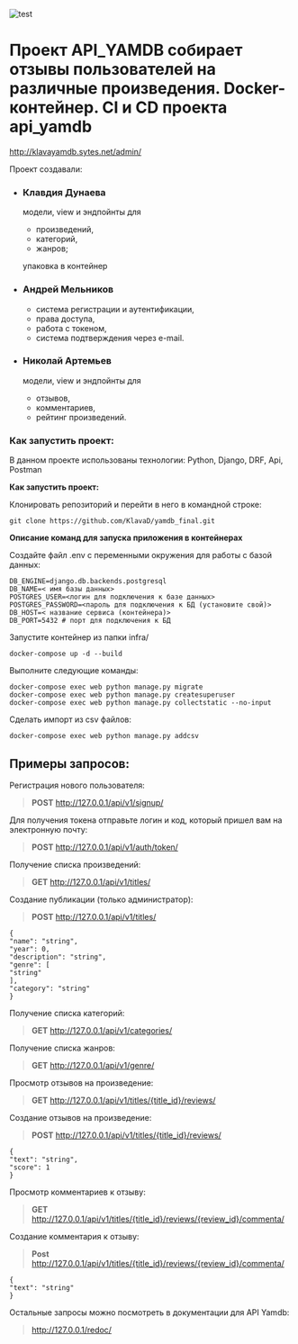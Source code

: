 ![test](https://github.com/KlavaD/yamdb_final/actions/workflows/yamdb_workflow.yml/badge.svg)
# Проект API_YAMDB собирает отзывы пользователей на различные произведения. Docker-контейнер. CI и CD проекта api_yamdb

http://klavayamdb.sytes.net/admin/

Проект создавали:
* ### Клавдия Дунаева
  модели, view и эндпойнты для
  * произведений,
  * категорий,
  * жанров;
  
  упаковка в контейнер

* ### Андрей Мельников
  * система регистрации и аутентификации,
  * права доступа,
  * работа с токеном,
  * система подтверждения через e-mail.

* ### Николай Артемьев
  модели, view и эндпойнты для
  * отзывов,
  * комментариев,
  * рейтинг произведений.
### Как запустить проект:

В данном проекте использованы технологии:
Python, Django, DRF, Api, Postman

**Как запустить проект:**

Клонировать репозиторий и перейти в него в командной строке:

```
git clone https://github.com/KlavaD/yamdb_final.git
```

**Описание команд для запуска приложения в контейнерах**

Создайте файл .env с переменными окружения для работы с базой данных:
```
DB_ENGINE=django.db.backends.postgresql
DB_NAME=< имя базы данных>
POSTGRES_USER=<логин для подключения к базе данных>
POSTGRES_PASSWORD=<пароль для подключения к БД (установите свой)>
DB_HOST=< название сервиса (контейнера)>
DB_PORT=5432 # порт для подключения к БД 
```
Запустите контейнер из папки infra/
```
docker-compose up -d --build
```

Выполните следующие команды:
```
docker-compose exec web python manage.py migrate
docker-compose exec web python manage.py createsuperuser
docker-compose exec web python manage.py collectstatic --no-input
```
Сделать импорт из csv файлов:

```
docker-compose exec web python manage.py addcsv
```


## Примеры запросов: ##
Регистрация нового пользователя:
>**POST** http://127.0.0.1/api/v1/signup/

Для получения токена отправьте логин и код, который пришел вам на электронную почту:
>**POST** http://127.0.0.1/api/v1/auth/token/

Получение списка произведений:
>**GET** http://127.0.0.1/api/v1/titles/

Создание публикации (только администратор):
>**POST** http://127.0.0.1/api/v1/titles/
> 
```
{
"name": "string",
"year": 0,
"description": "string",
"genre": [
"string"
],
"category": "string"
}
```

Получение списка категорий:
>**GET** http://127.0.0.1/api/v1/categories/

Получение списка жанров:
>**GET** http://127.0.0.1/api/v1/genre/

Просмотр отзывов на произведение:
>**GET** http://127.0.0.1/api/v1/titles/{title_id}/reviews/

Создание отзывов на произведение:
>**POST** http://127.0.0.1/api/v1/titles/{title_id}/reviews/
```
{
"text": "string",
"score": 1
}
```

Просмотр комментариев к отзыву:
>**GET** http://127.0.0.1/api/v1/titles/{title_id}/reviews/{review_id}/commenta/

Создание комментария к отзыву:
>**Post** http://127.0.0.1/api/v1/titles/{title_id}/reviews/{review_id}/commenta/
```
{
"text": "string"
}
```
Остальные запросы можно посмотреть в документации для API Yamdb:
> http://127.0.0.1/redoc/
